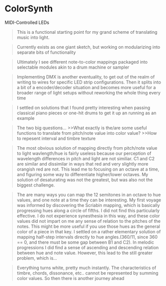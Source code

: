 # ColorSynth
 MIDI-Controlled LEDs

> This is a functional starting point for my grand scheme of translating music into light.

> Currently exists as one giant sketch, but working on modularizing into separate bits of functionality

>Ultimately I see different note-to-color mappings packaged into selectable modules akin to a drum machine or sampler

>Implementing DMX is another eventuality, to get out of the realm of writing to wires for specific LED strip configurations. Then it splits into a bit of a encoder/decoder situation and becomes more useful for a broader range of light setups without reworking the whole thing every time

>I settled on solutions that I found pretty interesting when passing classical piano pieces or one-hit drums to get it up an running as an example

>The two big questions...
	>>What exactly is the/are some useful functions to translate from pitch/note value into color value?
	>>How to repesent interval and timbre texture


>The most obvious solution of mapping directly from pitch/note value to light wavlength/hue is fairly useless because our perception of wavelength differences in pitch and light are not similiar. C1 and C2 are similar and dissimilar in ways that red and very slightly more orangish red are not. This lead me to focusing on an octave at a time, and figuring some way to differentiate higher/lower octaves. My solution of desaturating was not the greatest, but was also not the biggest challenge.

>The are many ways you can map the 12 semitones in an octave to hue values, and one note at a time they can be interesting.
	My first voyage was informed by discovering the Scriabin mapping, which is basically progressing hues along a circle of fifths. I did not find this particularly effective. I do not experience synesthesia in this way, and these color values did not impart on me any sense of relation to the pitches of the notes.
This might be more useful if you use those hues as the general color of a piece in that key.
	I settled on a rather elementary solution of mapping half-step intervals directly to hue angles.(360/11, since 360 == 0, and there must be some gap between B1 and C2). In melodic progressions I did find a sense of ascending and descending relation between hue and note value. However, this lead to the still greater problem, which is...

>Everything turns white, pretty much instantly. The characteristics of timbre, chords, dissonance, etc.. cannot be represented by summing color values. So then there is another journey ahead



